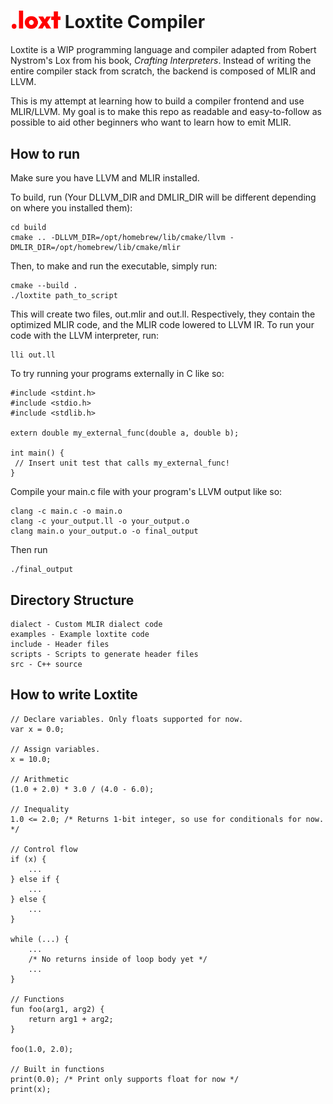 # <img src="loxt.svg?sanitize=true" alt="logo" width="80" /> Loxtite Compiler

Loxtite is a WIP programming language and compiler adapted from Robert Nystrom's Lox from his book, _Crafting Interpreters_. Instead of writing the entire compiler stack from scratch, the backend is composed of MLIR and LLVM. 

This is my attempt at learning how to build a compiler frontend and use MLIR/LLVM. My goal is to make this repo as readable and easy-to-follow as possible to aid other beginners who want to learn how to emit MLIR.

## How to run
Make sure you have LLVM and MLIR installed. 

To build, run (Your DLLVM_DIR and DMLIR_DIR will be different depending on where you installed them):
```
cd build
cmake .. -DLLVM_DIR=/opt/homebrew/lib/cmake/llvm -DMLIR_DIR=/opt/homebrew/lib/cmake/mlir
```
Then, to make and run the executable, simply run:
```
cmake --build .
./loxtite path_to_script
```
This will create two files, out.mlir and out.ll. Respectively, they contain the optimized MLIR code, and the MLIR code lowered to LLVM IR. To run your code with the LLVM interpreter, run:
```
lli out.ll
```
To try running your programs externally in C like so:
```
#include <stdint.h>
#include <stdio.h>
#include <stdlib.h>

extern double my_external_func(double a, double b);

int main() {
 // Insert unit test that calls my_external_func!
}
```
Compile your main.c file with your program's LLVM output like so:
```
clang -c main.c -o main.o
clang -c your_output.ll -o your_output.o
clang main.o your_output.o -o final_output
```
Then run
```
./final_output
```

## Directory Structure
```
dialect - Custom MLIR dialect code
examples - Example loxtite code
include - Header files
scripts - Scripts to generate header files
src - C++ source
```

## How to write Loxtite
```
// Declare variables. Only floats supported for now.
var x = 0.0;

// Assign variables.
x = 10.0;

// Arithmetic
(1.0 + 2.0) * 3.0 / (4.0 - 6.0);

// Inequality
1.0 <= 2.0; /* Returns 1-bit integer, so use for conditionals for now. */

// Control flow
if (x) {
    ... 
} else if { 
    ...
} else {
    ...
}

while (...) {
    ...
    /* No returns inside of loop body yet */
    ...
}

// Functions
fun foo(arg1, arg2) {
    return arg1 + arg2;
}

foo(1.0, 2.0);

// Built in functions
print(0.0); /* Print only supports float for now */
print(x);

```